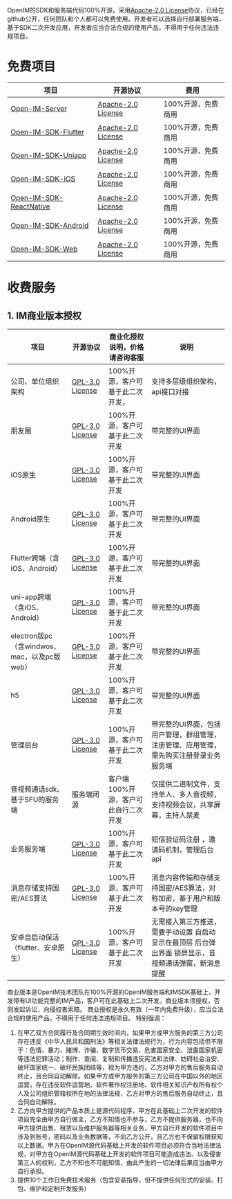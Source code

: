 OpenIM的SDK和服务端代码100%开源，采用[Apache-2.0 License](https://github.com/OpenIMSDK/Open-IM-Server/blob/main/LICENSE)协议，已经在github公开，任何团队和个人都可以免费使用。开发者可以选择自行部署服务端，基于SDK二次开发应用，开发者应当合法合规的使用产品，不得用于任何违法违规项目。

# 免费项目

| 项目                                                         | 开源协议                                                     | 费用               |
| ------------------------------------------------------------ | ------------------------------------------------------------ | ------------------ |
| [Open-IM-Server](https://github.com/OpenIMSDK/Open-IM-Server) | [ Apache-2.0 License](https://github.com/OpenIMSDK/Open-IM-Server/blob/main/LICENSE) | 100%开源，免费商用 |
| [Open-IM-SDK-Flutter](https://github.com/OpenIMSDK/Open-IM-SDK-Flutter) | [ Apache-2.0 License](https://github.com/OpenIMSDK/Open-IM-Server/blob/main/LICENSE) | 100%开源，免费商用 |
| [Open-IM-SDK-Uniapp](https://github.com/OpenIMSDK/Open-IM-SDK-Uniapp) | [ Apache-2.0 License](https://github.com/OpenIMSDK/Open-IM-Server/blob/main/LICENSE) | 100%开源，免费商用 |
| [Open-IM-SDK-iOS](https://github.com/OpenIMSDK/Open-IM-SDK-iOS) | [ Apache-2.0 License](https://github.com/OpenIMSDK/Open-IM-Server/blob/main/LICENSE) | 100%开源，免费商用 |
| [Open-IM-SDK-ReactNative](https://github.com/OpenIMSDK/Open-IM-SDK-ReactNative) | [ Apache-2.0 License](https://github.com/OpenIMSDK/Open-IM-Server/blob/main/LICENSE) | 100%开源，免费商用 |
| [Open-IM-SDK-Android](https://github.com/OpenIMSDK/Open-IM-SDK-Android) | [ Apache-2.0 License](https://github.com/OpenIMSDK/Open-IM-Server/blob/main/LICENSE) | 100%开源，免费商用 |
| [Open-IM-SDK-Web](https://github.com/OpenIMSDK/Open-IM-SDK-Web) | [ Apache-2.0 License](https://github.com/OpenIMSDK/Open-IM-Server/blob/main/LICENSE) | 100%开源，免费商用 |

# 收费服务
## 1. IM商业版本授权
| 项目                             | 开源协议                                                                                     | 商业化授权说明，价格请咨询客服        | 说明      |
|--------------------------------|------------------------------------------------------------------------------------------|--------------------------|--------------------------|
| 公司、单位组织架构                   | [GPL-3.0 License](https://github.com/OpenIMSDK/OpenMetaOffice-Flutter/blob/main/LICENSE) | 100%开源，客户可基于此二次开发， | 支持多层级组织架构，api接口对接 |
| 朋友圈                         | [GPL-3.0 License](https://github.com/OpenIMSDK/OpenMetaOffice-Flutter/blob/main/LICENSE) | 100%开源，客户可基于此二次开发 | 带完整的UI界面 |
| iOS原生                          | [GPL-3.0 License](https://github.com/OpenIMSDK/OpenMetaOffice-Flutter/blob/main/LICENSE) | 100%开源，客户可基于此二次开发 | 带完整的UI界面 |
| Android原生                      | [GPL-3.0 License](https://github.com/OpenIMSDK/OpenMetaOffice-Flutter/blob/main/LICENSE) | 100%开源，客户可基于此二次开发 | 带完整的UI界面 |
| Flutter跨端（含iOS、Android）        | [GPL-3.0 License](https://github.com/OpenIMSDK/OpenMetaOffice-Flutter/blob/main/LICENSE) | 100%开源，客户可基于此二次开发 | 带完整的UI界面 |
| uni-app跨端（含iOS、Android）        | [GPL-3.0 License](https://github.com/OpenIMSDK/OpenMetaOffice-Flutter/blob/main/LICENSE) | 100%开源，客户可基于此二次开发 | 带完整的UI界面 |
| electron版pc（含windwos、mac，以及pc版web） | [GPL-3.0 License](https://github.com/OpenIMSDK/OpenMetaOffice-Flutter/blob/main/LICENSE) | 100%开源，客户可基于此二次开发 | 带完整的UI界面 |
| h5                    | [GPL-3.0 License](https://github.com/OpenIMSDK/OpenMetaOffice-Flutter/blob/main/LICENSE) | 100%开源，客户可基于此二次开发 | 带完整的UI界面 |
| 管理后台                         | [GPL-3.0 License](https://github.com/OpenIMSDK/OpenMetaOffice-Flutter/blob/main/LICENSE) | 100%开源，客户可基于此二次开发 | 带完整的UI界面，包括用户管理，群组管理，注册管理、应用管理，需先购买注册登录业务服务端 |
| 音视频通话sdk、基于SFU的服务端             | 服务端闭源                                                                                    | 客户端100%开源，客户可此自行二次开发 | 仅提供二进制文件，支持单人、多人音视频，支持视频会议，共享屏幕，主持人禁麦 |
| 业务服务端 | [GPL-3.0 License](https://github.com/OpenIMSDK/OpenMetaOffice-Flutter/blob/main/LICENSE) | 100%开源，客户可基于此二次开发 | 短信验证码注册 ，邀请码机制，管理后台api |
| 消息存储支持国密/AES算法               | [GPL-3.0 License](https://github.com/OpenIMSDK/OpenMetaOffice-Flutter/blob/main/LICENSE) | 100%开源，客户可基于此二次开发 | 消息内容传输和存储支持国密/AES算法，对称加密，基于用户和版本号的key管理 |
| 安卓自启动保活（flutter、安卓原生） | [GPL-3.0 License](https://github.com/OpenIMSDK/OpenMetaOffice-Flutter/blob/main/LICENSE) | 100%开源，客户可基于此二次开发 | 无需接入第三方推送，需要手动设置 自启动  显示在最顶层 后台弹出界面 锁屏显示，音视频通话弹窗，新消息提醒 |

商业版本是OpenIM技术团队在100%开源的OpenIM服务端和IMSDK基础上，开发带有UI功能完整的IM产品，客户可在此基础上二次开发。商业版本须授权，否则发起诉讼，向侵权者索赔。
商业授权是永久有效（一年内免费升级），应当合法合规的使用产品，不得用于任何违法违规项目。
特别强调：

1. 在甲乙双方合同履行及合同期生效时间内，如果甲方或甲方服务的第三方公司存在违反《中华人民共和国刑法》等相关法律法规行为，行为内容包括但不限于：色情、暴力、赌博、诈骗、数字货币交易、危害国家安全、泄露国家机密等违法犯罪活动；制作、查阅、复制和传播违反宪法和法律、妨碍社会治安、破坏国家统一、破坏民族团结等，视为甲方违约，乙方对甲方的售后服务自动终止，且合同自动解除。如果甲方或甲方服务的第三方公司在中国以外的地区运营，存在违反软件运营地、软件著作权注册地、软件相关知识产权所有权个人及公司组织管辖权所在地的法律法规，乙方对甲方的售后服务自动终止，且合同自动解除。
2. 乙方向甲方提供的产品本质上是源代码程序，甲方在此基础上二次开发的软件项目完全由甲方自行做主，乙方不知情也不参与，乙方不提供服务器，也不向甲方提供出售、租赁以及维护服务器等相关业务，甲方自行开发的软件项目中涉及到账号，密码以及业务数据等，不向乙方公开，且乙方也不保留权限获知以上数据。甲方在OpenIM源代码基础上开发的软件项目必须符合当地法律法规，对甲方在OpenIM源代码基础上开发的软件项目可能造成违法、以及侵害第三人的权利，乙方不知也不可能知情，由此产生的一切法律后果应当由甲方自行承担。
3. 提供10个工作日免费技术服务（包含安装指导，但不提供任何形式的安装、打包、维护和定制开发服务）



